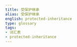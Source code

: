 ```yaml
---
title: 受保护继承
alias: 受保护继承
english: protected-inheritance
type: glossary
tags:
- 词汇表
- protected-inheritance
---
```

